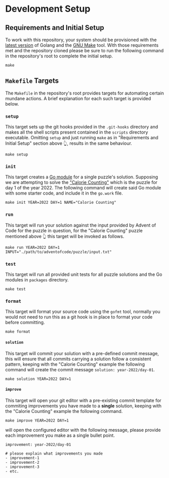 # Development Setup

## Requirements and Initial Setup
To work with this repository, your system should be provisioned with the [latest version](https://go.dev/doc/install) 
of Golang and the [GNU Make](https://www.gnu.org/software/make/) tool. With those
requirements met and the repository cloned please be sure to run the following 
command in the repository's root to complete the initial setup.
```
make
```

## `Makefile` Targets
The `Makefile` in the repository's root provides targets for automating certain
mundane actions. A brief explanation for each such target is provided below.

### `setup`
This target sets up the git hooks provided in the `.git-hooks` directory and makes
all the shell scripts present contained in the `scripts` directory executable.
Omitting `setup` and just running `make` as in "Requirements and Initial Setup" 
section above 👆, results in the same behaviour.
```
make setup
```

### `init`
This target creates a [Go module](https://go.dev/blog/using-go-modules) for a single
puzzle's solution. Supposing we are attempting to solve the ["Calorie Counting"](https://adventofcode.com/2022/day/1)
which is the puzzle for day 1 of the year 2022. The following command will create
said Go module with some starter code, and include it in the `go.work` file.
```
make init YEAR=2022 DAY=1 NAME="Calorie Counting" 
```

### `run`
This target will run your solution against the input provided by Advent of Code for
the puzzle in question, for the "Calorie Counting" puzzle mentioned above 👆 this 
target will be invoked as follows.
```
make run YEAR=2022 DAY=1 INPUT="./path/to/adventofcode/puzzle/input.txt"
```

### `test`
This target will run all provided unit tests for all puzzle solutions and the Go 
modules in `packages` directory.
```
make test
```

### `format`
This target will format your source code using the `gofmt` tool, normally you would
not need to run this as a git hook is in place to format your code before committing.
```
make format
```

#### `solution`
This target will commit your solution with a pre-defined commit message, this will
ensure that all commits carrying a solution follow a consistent pattern, keeping 
with the "Calorie Counting" example the following command will create the commit 
message `solution: year-2022/day-01`.
```
make solution YEAR=2022 DAY=1
```

#### `improve`
This target will open your git editor with a pre-existing commit template for 
commiting improvements you have made to a **single** solution, keeping with the
"Calorie Counting" example the following command.
```
make improve YEAR=2022 DAY=1
```

will open the configured editor with the following message, please provide each
improvement you make as a single bullet point.
```
improvement: year-2022/day-01

# please explain what improvements you made
- improvement-1
- improvement-2
- improvement-3
- etc.
```
